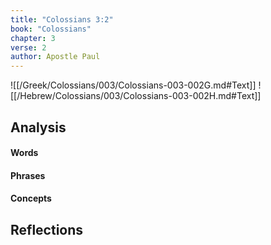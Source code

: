 ```yaml
---
title: "Colossians 3:2"
book: "Colossians"
chapter: 3
verse: 2
author: Apostle Paul
---
```

![[/Greek/Colossians/003/Colossians-003-002G.md#Text]]
![[/Hebrew/Colossians/003/Colossians-003-002H.md#Text]]

## Analysis

#### Words

#### Phrases

#### Concepts

## Reflections
